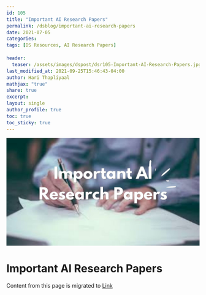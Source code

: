 ```yaml
---
id: 105    
title: "Important AI Research Papers"
permalink: /dsblog/important-ai-research-papers
date: 2021-07-05
categories:
tags: [DS Resources, AI Research Papers]

header:
  teaser: /assets/images/dspost/dsr105-Important-AI-Research-Papers.jpg
last_modified_at: 2021-09-25T15:46:43-04:00
author: Hari Thapliyaal   
mathjax: "true"
share: true
excerpt:   
layout: single   
author_profile: true   
toc: true   
toc_sticky: true
---
```


![Important AI Research Papers](/assets/images/dspost/dsr105-Important-AI-Research-Papers.jpg)   
   
# Important AI Research Papers   
   
Content from this page is migrated to [Link](https://dasarpai.com/dsblog/aip)